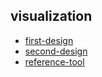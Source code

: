 ## visualization

- [first-design](https://dbdiagram.io/d/GiftHub-Schema-67f6f20b4f7afba184035ff9)
- [second-design](https://dbdiagram.io/d/Copy-of-GiftHub-Schema-68038bc91ca52373f5920a71)
- [reference-tool](https://www.eversql.com/sql-to-prisma)

